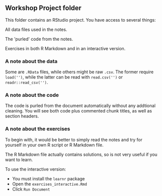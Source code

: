 ## Workshop Project folder

This folder contains an RStudio project. You have access to several things:

All data files used in the notes.

The 'purled' code from the notes.

Exercises in both R Markdown and in an interactive version.


### A note about the data

Some are `.RData` files, while others might be raw `.csv`.  The former require `load('')`, while the latter can be read with `read.csv('')` or `readr::read_csv('')`.

### A note about the code

The code is purled from the document automatically without any addtional cleaning.  You will see both code plus commented chunk titles, as well as section headers.


### A note about the exercises

To begin with, it would be better to simply read the notes and try for yourself in your own R script or R Markdown file.

The R Markdown file actually contains solutions, so is not very useful if you want to learn.

To use the interactive version:

  - You must install the `learnr` package
  - Open the `exercises_interactive.Rmd`
  - Click `Run Document`
  
  